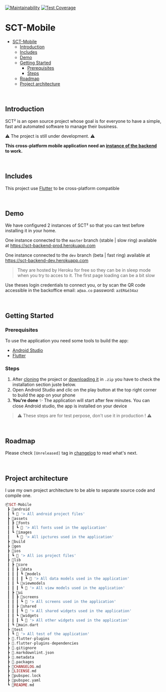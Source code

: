 <!-- markdownlint-disable MD012 MD022 MD024 MD041 -->

[![Maintainability](https://api.codeclimate.com/v1/badges/ee6c3e7d7223a3abfe4b/maintainability)](https://codeclimate.com/github/SCT-devTeam/SCT-Mobile/maintainability)
[![Test Coverage](https://api.codeclimate.com/v1/badges/ee6c3e7d7223a3abfe4b/test_coverage)](https://codeclimate.com/github/SCT-devTeam/SCT-Mobile/test_coverage)

# SCT-Mobile

- [SCT-Mobile](#sct-mobile)
  - [Introduction](#introduction)
  - [Includes](#includes)
  - [Demo](#demo)
  - [Getting Started](#getting-started)
    - [Prerequisites](#prerequisites)
    - [Steps](#steps)
  - [Roadmap](#roadmap)
  - [Project architecture](#project-architecture)


&nbsp; <!-- break line -->


## Introduction

SCT² is an open source project whose goal is for everyone to have a simple, fast and automated software to manage their business.

⚠ The project is still under development. ⚠

**This cross-platform mobile application need an [instance of the backend](https://github.com/SCT-devTeam/SCT-Backend/) to work.**


&nbsp; <!-- break line -->


## Includes

This project use [Flutter](https://github.com/laravel/laravel) to be cross-platform compatible

<!-- TODO: Add all links to the package used in the pubspec -->


&nbsp; <!-- break line -->


## Demo

We have configured 2 instances of SCT² so that you can test before installing it in your home.

One instance connected to the `master` branch (stable | slow ring) available at <https://sct-backend-prod.herokuapp.com>

One instance connected to the `dev` branch (beta | fast ring) available at <https://sct-backend-dev.herokuapp.com>

> They are hosted by Heroku for free so they can be in sleep mode when you try to acces to it. The first page loading can be a bit slow

Use theses login credentials to connect you, or by scan the QR code accessible in the backoffice
  email: `a@aa.co`
  password: `azER&é34az`


&nbsp; <!-- break line -->


## Getting Started

### Prerequisites

To use the application you need some tools to build the app:

- [Android Studio](https://developer.android.com/studio/)
- [Flutter](https://flutter.dev/docs/get-started/install)


### Steps

1. After [cloning](x-github-client://openRepo/https://github.com/SCT-devTeam/SCT-Backend) the project or [downloading it](https://github.com/SCT-devTeam/SCT-Backend/archive/master.zip) in `.zip` you have to check the installation section juste below.
2. Open Android Studio and clic on the play button at the top right corner to build the app on your phone
3. **You're done** ✨
   The application will start after few minutes. You can close Android studio, the app is installed on your device

> ⚠ These steps are for test perpose, don't use it in production ! ⚠


&nbsp; <!-- break line -->


## Roadmap

Please check `[Unreleased]` tag in [changelog](CHANGELOG.md) to read what's next.


&nbsp; <!-- break line -->


## Project architecture

I use my own project architecture to be able to separate source code and compile one.

<!-- PHP language gives the best syntax color -->
```php
📦SCT-Mobile
 ┣ 📂android
 ┃ ┗ 📜 '> All android project files'
 ┣ 📂assets
 ┃ ┣ 📂fonts
 ┃ ┃ ┗ 📜 '> All fonts used in the application'
 ┃ ┗ 📂images
 ┃   ┗ 📜 '> All ipctures used in the application'
 ┣ 📂build
 ┣ 📂gen
 ┣ 📂ios
 ┃ ┗ 📜 '> All ios project files'
 ┣ 📂lib
 ┃ ┣ 📂core
 ┃ ┃ ┣ 📂data
 ┃ ┃ ┃ ┗ 📂models
 ┃ ┃ ┃ ┃ ┗ 📜 '> All data models used in the application'
 ┃ ┃ ┗ 📂viewmodels
 ┃ ┃ ┃ ┗ 📜 '> All view models used in the application'
 ┃ ┣ 📂ui
 ┃ ┃ ┣ 📂screens
 ┃ ┃ ┃ ┗ 📜 '> All screens used in the application'
 ┃ ┃ ┣ 📂shared
 ┃ ┃ ┃ ┗ 📜 '> All shared widgets used in the application'
 ┃ ┃ ┗ 📂widgets
 ┃ ┃ ┃ ┗ 📜 '> All other widgets used in the application'
 ┃ ┗ 📜main.dart
 ┣ 📂test
 ┃ ┗ 📜 '> All test of the application'
 ┣ 📜.flutter-plugins
 ┣ 📜.flutter-plugins-dependencies
 ┣ 📜.gitignore
 ┣ 📜.markdownlint.json
 ┣ 📜.metadata
 ┣ 📜.packages
 ┣ 📜CHANGELOG.md
 ┣ 📜LICENSE.md
 ┣ 📜pubspec.lock
 ┣ 📜pubspec.yaml
 ┗ 📜README.md
```
